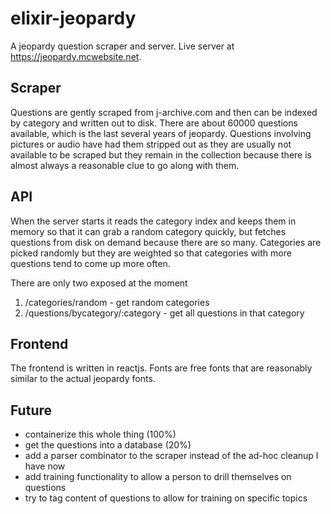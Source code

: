 # elixir-jeopardy
A jeopardy question scraper and server.  Live server at https://jeopardy.mcwebsite.net.

## Scraper

Questions are gently scraped from j-archive.com and then can be indexed by category and written out to disk.  There are about 60000 questions available, which is the last several years of jeopardy.  Questions involving pictures or audio have had them stripped out as they are usually not available to be scraped but they remain in the collection because there is almost always a reasonable clue to go along with them.

## API

When the server starts it reads the category index and keeps them in memory so that it can grab a random category quickly, but fetches questions from disk on demand because there are so many.  Categories are picked randomly but they are weighted so that categories with more questions tend to come up more often.

There are only two exposed at the moment

1. /categories/random - get random categories
2. /questions/bycategory/:category - get all questions in that category

## Frontend

The frontend is written in reactjs.  Fonts are free fonts that are reasonably similar to the actual jeopardy fonts.

## Future

  * containerize this whole thing (100%)
  * get the questions into a database (20%)
  * add a parser combinator to the scraper instead of the ad-hoc cleanup I have now
  * add training functionality to allow a person to drill themselves on questions
  * try to tag content of questions to allow for training on specific topics
